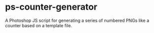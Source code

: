 # ps-counter-generator
A Photoshop JS script for generating a series of numbered PNGs like a counter based on a template file.
